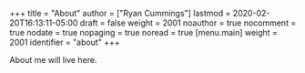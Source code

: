 +++
title = "About"
author = ["Ryan Cummings"]
lastmod = 2020-02-20T16:13:11-05:00
draft = false
weight = 2001
noauthor = true
nocomment = true
nodate = true
nopaging = true
noread = true
[menu.main]
  weight = 2001
  identifier = "about"
+++

About me will live here.

